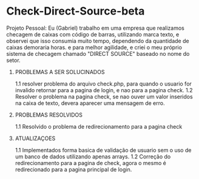 # Check-Direct-Source-beta
Projeto Pessoal: Eu (Gabriel) trabalho em uma empresa que realizamos checagem de caixas com código de barras, utilizando marca texto, e observei que isso consumia muito tempo, dependendo da quantidade de caixas demoraria horas. e para melhor agilidade, e criei o meu próprio sistema de checagem chamado "DIRECT SOURCE" baseado no nome do setor.


1. PROBLEMAS A SER SOLUCINADOS

    1.1 resolver problema do arquivo check.php, para  quando o usuario for invalido retornar para a pagina de login, e nao para a pagina check.
        1.2 Resolver o problema na pagina check, se nao ouver um valor inseridos na caixa de texto, devera aparecer uma mensagem de erro.

2. PROBLEMAS RESOLVIDOS

    1.1 Resolvido o problema de redirecionamento para a pagina check


3. ATUALIZAÇOES 
    
    1.1 Implementados forma basica de validação de usuario sem o uso de um banco de dados utilizando apenas arrays.
        1.2 Correção do redirecionamento para a pagina de check, agora o mesmo é redirecionado para a pagina principal de login.

    
      